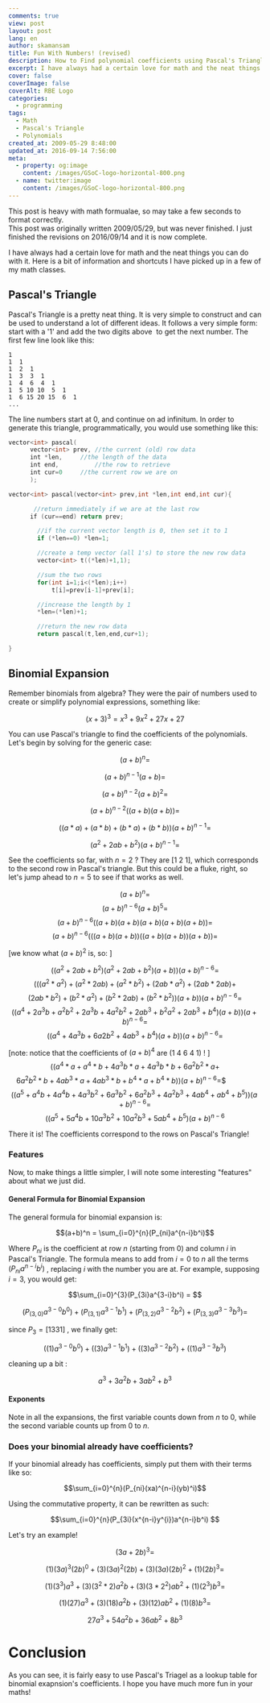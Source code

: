 ```yaml
---
comments: true
view: post
layout: post
lang: en
author: skamansam
title: Fun With Numbers! (revised)
description: How to Find polynomial coefficients using Pascal's Triangle
excerpt: I have always had a certain love for math and the neat things you can do with it.
cover: false
coverImage: false
coverAlt: RBE Logo
categories:
  - programming
tags: 
  - Math
  - Pascal's Triangle
  - Polynomials
created_at: 2009-05-29 8:48:00
updated_at: 2016-09-14 7:56:00
meta:
  - property: og:image
    content: /images/GSoC-logo-horizontal-800.png
  - name: twitter:image
    content: /images/GSoC-logo-horizontal-800.png
---
```


<link rel="stylesheet" href="https://cdnjs.cloudflare.com/ajax/libs/KaTeX/0.5.1/katex.min.css">

<div class='notice'>
  This post is heavy with math formualae, so may take a few seconds to format correctly.
</div>

<div class='notice'>
  This post was originally written 2009/05/29, but was never finished. I just
  finished the revisions on 2016/09/14 and it is now complete.
</div>

I have always had a certain love for math and the neat things you can do with it. Here is a bit of information and shortcuts I have picked up in a few of my math classes.

## Pascal's Triangle
Pascal's Triangle is a pretty neat thing. It is very simple to construct and can be used to understand a lot of different ideas. It follows a very simple form: start with a '1' and add the two digits above  to get the next number. The first few line look like this:

<div class='center'>

```
1
1  1
1  2  1
1  3  3  1
1  4  6  4  1
1  5 10 10  5  1
1  6 15 20 15  6  1
...
```

</div>

The line numbers start at 0, and continue on ad infinitum. In order to generate this triangle, programmatically, you would use something like this:

```cpp
vector<int> pascal(
      vector<int> prev, //the current (old) row data
      int *len,		//the length of the data
      int end,			//the row to retrieve
      int cur=0		//the current row we are on
      );

vector<int> pascal(vector<int> prev,int *len,int end,int cur){

       //return immediately if we are at the last row
      if (cur==end) return prev;

     	//if the current vector length is 0, then set it to 1
      	if (*len==0) *len=1;

      	//create a temp vector (all 1's) to store the new row data
      	vector<int> t((*len)+1,1);

      	//sum the two rows
      	for(int i=1;i<(*len);i++)
            t[i]=prev[i-1]+prev[i];

      	//increase the length by 1
      	*len=(*len)+1;

      	//return the new row data
      	return pascal(t,len,end,cur+1);

}
```

## Binomial Expansion
Remember binomials from algebra? They were the pair of numbers used to create or simplify polynomial expressions, something like:

$$ ( x + 3 )^3 = x^3 + 9x^2 + 27x + 27 $$

You can use Pascal's triangle to find the coefficients of the polynomials. Let's begin by solving for the generic  case:

$$(a+b)^n = $$

$$(a+b)^{n-1}(a+b) = $$

$$(a+b)^{n-2}(a+b)^2 = $$

$$(a+b)^{n-2}((a+b)(a+b)) = $$

$$( (a*a) + (a*b) + (b*a) + (b*b) )(a+b)^{n-1} = $$

$$(a^2+2ab+b^2)(a+b)^{n-1} = $$

See the coefficients so far, with $n = 2$ ? They are [1 2 1], which corresponds
to the second row in Pascal's triangle. But this could be a fluke, right, so
let's jump ahead to $n = 5$ to see if that works as well.

$$(a+b)^n = $$
$$(a+b)^{n-6}(a+b)^5 = $$
$$(a+b)^{n-6}( (a+b) (a+b) (a+b) (a+b) (a+b) ) = $$
$$(a+b)^{n-6}( ( (a+b)(a+b) )( (a+b)(a+b) ) (a+b) ) = $$

[we know what $(a+b)^2$ is, so: ]

$$(( a^2+2ab+b^2 )( a^2+2ab+b^2 )(a+b) )(a+b)^{n-6} = $$
$$( ( (a^2*a^2)+(a^2*2ab) + (a^2*b^2) + ( 2ab*a^2) + (2ab*2ab) + $$
$$(2ab*b^2) + (b^2*a^2)+(b^2*2ab) + (b^2*b^2) ) (a+b) )(a+b)^{n-6} = $$
$$( ( a^4 + 2a^3b+ a^2b^2 + 2a^3b + 4a^2b^2 + 2ab^3 + b^2a^2 + 2ab^3+ b^4) (a+b) )(a+b)^{n-6} = $$
$$( ( a^4 + 4a^3b + 6a2b^2 + 4ab^3+b^4) (a+b) )(a+b)^{n-6} = $$

[note: notice that the coefficients of $(a+b)^4$ are (1 4 6 4 1) ! ]
$$( ( a^4*a + a^4*b + 4a^3b*a + 4a^3b*b + 6a^2b^2*a + $$
&nbsp;&nbsp;&nbsp;&nbsp;$6a^2b^2*b + 4ab^3*a + 4ab^3*b + b^4*a+b^4*b))(a+b)^{n-6} =$$
$$( ( a^5 + a^4b + 4a^4b + 4a^3b^2 + 6a^3b^2 + 6a^2b^3 + 4a^2b^3 + 4ab^4 + ab^4+b^5))(a+b)^{n-6}=$$
$$( ( a^5 +5a^4b + 10a^3b^2 + 10a^2b^3 + 5ab^4 + b^5)(a+b)^{n-6}$$


There it is! The coefficients correspond to the rows on Pascal's Triangle!

### Features
Now, to make things a little simpler, I will note some interesting "features" about what we just did.

#### General Formula for Binomial Expansion
The general formula for binomial expansion is:

$$(a+b)^n = \sum_{i=0}^{n}(P_{ni}a^{n-i}b^i)$$

Where $P_{ni}$ is the coefficient at row $n$ (starting from 0) and column $i$ in
Pascal's Triangle. The formula means to add from $i=0$ to $n$ all the terms
$(P_{ni}a^{n-i}b^i)$ , replacing $i$ with the number you are at. For example,
supposing $i=3$, you would get:


$$\sum_{i=0}^{3}(P_{3i}a^{3-i}b^i) = $$

$$(P_{(3,0)}a^{3-0}b^0) + (P_{(3,1)}a^{3-1}b^1) + (P_{(3,2)}a^{3-2}b^2) + (P_{(3,3)}a^{3-3}b^3) = $$

since $P_3 = [1 3 3 1]$ , we finally get:

$$((1)a^{3-0}b^0) + ((3)a^{3-1}b^1) + ((3)a^{3-2}b^2) + ((1)a^{3-3}b^3) $$

cleaning up a bit :

$$a^3 + 3a^2b + 3ab^2 + b^3$$


#### Exponents
Note in all the expansions, the first variable counts down from $n$ to $0$, while the second variable counts up from $0$ to $n$.

### Does your binomial already have coefficients?
If your binomial already has coefficients, simply put them with their terms like so:

$$\sum_{i=0}^{n}(P_{ni}(xa)^{n-i}(yb)^i)$$

Using the commutative property, it can be rewritten as such:

$$\sum_{i=0}^{n}(P_{3i}(x^{n-i}y^{i})a^{n-i}b^i) $$

Let's try an example!

$$(3a+2b)^3 = $$

$$(1)(3a)^{3}(2b)^0 + (3)(3a)^{2}(2b) + (3)(3a)(2b)^2 + (1)(2b)^3 = $$

$$(1)(3^3)a^3 + (3)(3^2*2)a^{2}b + (3)(3*2^2)ab^2 + (1)(2^3)b^3 = $$

$$(1)(27)a^3 + (3)(18)a^{2}b + (3)(12)ab^2 + (1)(8)b^3 = $$

$$27a^3 + 54a^{2}b + 36ab^2 + 8b^3$$

# Conclusion

As you can see, it is fairly easy to use Pascal's Triagel as a lookup table for
binomial exapnsion's coefficients. I hope you have much more fun in your maths!
